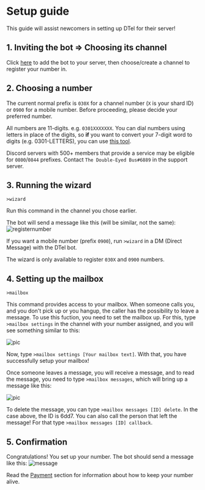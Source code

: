 # Setup guide
This guide will assist newcomers in setting up DTel for their server!

## 1. Inviting the bot => Choosing its channel
Click [here](https://discordapp.com/oauth2/authorize?client_id=377609965554237453&scope=bot&permissions=84997) to add the bot to your server, then choose/create a channel to register your number in.

## 2. Choosing a number
The current normal prefix is `030X` for a channel number (`X` is your shard ID) or `0900` for a mobile number. Before proceeding, please decide your preferred number.

All numbers are 11-digits. e.g. `0301XXXXXXX`. You can dial numbers using letters in place of the digits, so **if** you want to convert your 7-digit word to digits (e.g. 0301-LETTERS), you can use [this tool](http://word2number.com).

Discord servers with 500+ members that provide a service may be eligible for `0800`/`0844` prefixes. Contact `The Double-Eyed Bus#6889` in the support server.

## 3. Running the wizard
`>wizard`

Run this command in the channel you chose earlier.

The bot will send a message like this (will be similar, not the same): 
![registernumber](http://i.imgur.com/zMKAkPr.png)

If you want a mobile number (prefix `0900`), run `>wizard` in a DM (Direct Message) with the DTel bot.

The wizard is only available to register `030X` and `0900` numbers.

## 4. Setting up the mailbox
`>mailbox`

This command provides access to your mailbox. When someone calls you, and you don't pick up or you hangup, the caller has the possibility to leave a message. To use this fuction, you need to set the mailbox up.
For this, type `>mailbox settings` in the channel with your number assigned, and you will see something similar to this:

![pic](http://i.imgur.com/mv3h3nX.png)

Now, type `>mailbox settings [Your mailbox text]`. With that, you have successfully setup your mailbox!

Once someone leaves a message, you will receive a message, and to read the message, you need to type `>mailbox messages`, which will bring up a message like this: 

![pic](http://i.imgur.com/nba617d.png)

To delete the message, you can type `>mailbox messages [ID] delete`. In the case above, the ID is 6dd7.
You can also call the person that left the message! For that type `>mailbox messages [ID] callback`.

## 5. Confirmation
Congratulations! You set up your number.
The bot should send a message like this:
![message](http://i.imgur.com/vuOzp4d.png)

Read the [Payment](http://discordtel.readthedocs.io/en/latest/Payment/) section for information about how to keep your number alive.
